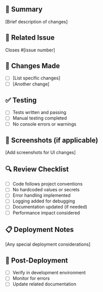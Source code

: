 ## 🎯 Summary

[Brief description of changes]

## 🔗 Related Issue

Closes #[issue number]

## 📝 Changes Made

- [ ] [List specific changes]
- [ ] [Another change]

## ✅ Testing

- [ ] Tests written and passing
- [ ] Manual testing completed
- [ ] No console errors or warnings

## 📸 Screenshots (if applicable)

[Add screenshots for UI changes]

## 🔍 Review Checklist

- [ ] Code follows project conventions
- [ ] No hardcoded values or secrets
- [ ] Error handling implemented
- [ ] Logging added for debugging
- [ ] Documentation updated (if needed)
- [ ] Performance impact considered

## 📋 Deployment Notes

[Any special deployment considerations]

## 🚀 Post-Deployment

- [ ] Verify in development environment
- [ ] Monitor for errors
- [ ] Update related documentation